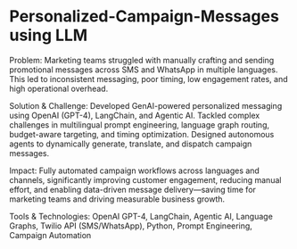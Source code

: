 # Personalized-Campaign-Messages using LLM
Problem:
Marketing teams struggled with manually crafting and sending promotional messages across SMS and WhatsApp in multiple languages. This led to inconsistent messaging, poor timing, low engagement rates, and high operational overhead.

Solution & Challenge:
Developed GenAI-powered personalized messaging using OpenAI (GPT-4), LangChain, and Agentic AI. Tackled complex challenges in multilingual prompt engineering, language graph routing, budget-aware targeting, and timing optimization. Designed autonomous agents to dynamically generate, translate, and dispatch campaign messages.

Impact:
Fully automated campaign workflows across languages and channels, significantly improving customer engagement, reducing manual effort, and enabling data-driven message delivery—saving time for marketing teams and driving measurable business growth.

Tools & Technologies:
OpenAI GPT-4, LangChain, Agentic AI, Language Graphs, Twilio API (SMS/WhatsApp), Python, Prompt Engineering, Campaign Automation
